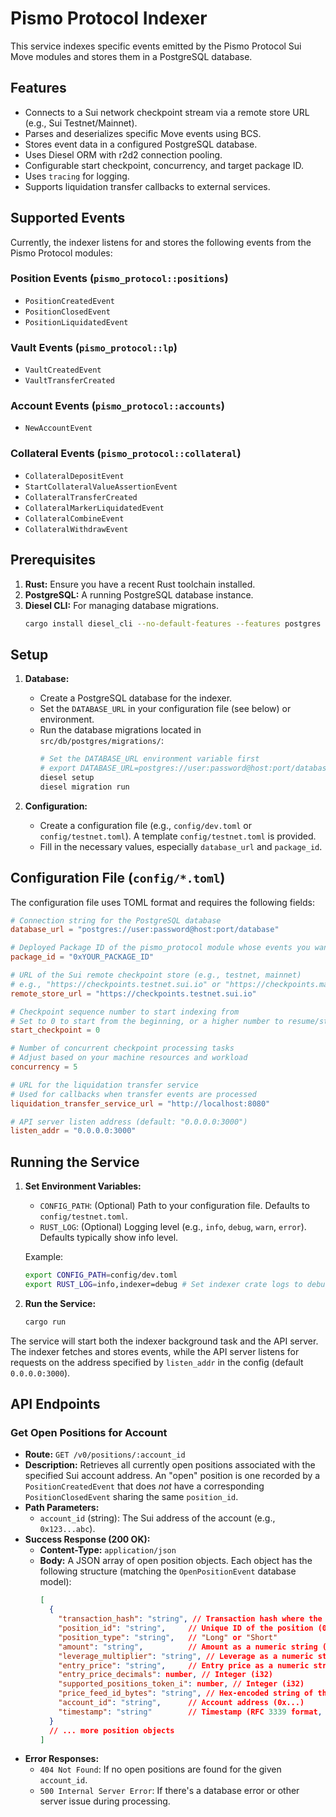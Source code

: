 # Pismo Protocol Indexer

This service indexes specific events emitted by the Pismo Protocol Sui Move modules and stores them in a PostgreSQL database.

## Features

*   Connects to a Sui network checkpoint stream via a remote store URL (e.g., Sui Testnet/Mainnet).
*   Parses and deserializes specific Move events using BCS.
*   Stores event data in a configured PostgreSQL database.
*   Uses Diesel ORM with r2d2 connection pooling.
*   Configurable start checkpoint, concurrency, and target package ID.
*   Uses `tracing` for logging.
*   Supports liquidation transfer callbacks to external services.

## Supported Events

Currently, the indexer listens for and stores the following events from the Pismo Protocol modules:

### Position Events (`pismo_protocol::positions`)
*   `PositionCreatedEvent`
*   `PositionClosedEvent`
*   `PositionLiquidatedEvent`

### Vault Events (`pismo_protocol::lp`)
*   `VaultCreatedEvent`
*   `VaultTransferCreated`

### Account Events (`pismo_protocol::accounts`)
*   `NewAccountEvent`

### Collateral Events (`pismo_protocol::collateral`)
*   `CollateralDepositEvent`
*   `StartCollateralValueAssertionEvent`
*   `CollateralTransferCreated`
*   `CollateralMarkerLiquidatedEvent`
*   `CollateralCombineEvent`
*   `CollateralWithdrawEvent`

## Prerequisites

1.  **Rust:** Ensure you have a recent Rust toolchain installed.
2.  **PostgreSQL:** A running PostgreSQL database instance.
3.  **Diesel CLI:** For managing database migrations.
    ```bash
    cargo install diesel_cli --no-default-features --features postgres
    ```

## Setup

1.  **Database:**
    *   Create a PostgreSQL database for the indexer.
    *   Set the `DATABASE_URL` in your configuration file (see below) or environment.
    *   Run the database migrations located in `src/db/postgres/migrations/`:
        ```bash
        # Set the DATABASE_URL environment variable first
        # export DATABASE_URL=postgres://user:password@host:port/database
        diesel setup
        diesel migration run
        ```

2.  **Configuration:**
    *   Create a configuration file (e.g., `config/dev.toml` or `config/testnet.toml`). A template `config/testnet.toml` is provided.
    *   Fill in the necessary values, especially `database_url` and `package_id`.

## Configuration File (`config/*.toml`)

The configuration file uses TOML format and requires the following fields:

```toml
# Connection string for the PostgreSQL database
database_url = "postgres://user:password@host:port/database"

# Deployed Package ID of the pismo_protocol module whose events you want to index
package_id = "0xYOUR_PACKAGE_ID"

# URL of the Sui remote checkpoint store (e.g., testnet, mainnet)
# e.g., "https://checkpoints.testnet.sui.io" or "https://checkpoints.mainnet.sui.io"
remote_store_url = "https://checkpoints.testnet.sui.io"

# Checkpoint sequence number to start indexing from
# Set to 0 to start from the beginning, or a higher number to resume/start later
start_checkpoint = 0

# Number of concurrent checkpoint processing tasks
# Adjust based on your machine resources and workload
concurrency = 5

# URL for the liquidation transfer service
# Used for callbacks when transfer events are processed
liquidation_transfer_service_url = "http://localhost:8080"

# API server listen address (default: "0.0.0.0:3000")
listen_addr = "0.0.0.0:3000"
```

## Running the Service

1.  **Set Environment Variables:**
    *   `CONFIG_PATH`: (Optional) Path to your configuration file. Defaults to `config/testnet.toml`.
    *   `RUST_LOG`: (Optional) Logging level (e.g., `info`, `debug`, `warn`, `error`). Defaults typically show info level.

    Example:
    ```bash
    export CONFIG_PATH=config/dev.toml
    export RUST_LOG=info,indexer=debug # Set indexer crate logs to debug
    ```

2.  **Run the Service:**
    ```bash
    cargo run
    ```

The service will start both the indexer background task and the API server. The indexer fetches and stores events, while the API server listens for requests on the address specified by `listen_addr` in the config (default `0.0.0.0:3000`).

## API Endpoints

### Get Open Positions for Account

*   **Route:** `GET /v0/positions/:account_id`
*   **Description:** Retrieves all currently open positions associated with the specified Sui account address.
    An "open" position is one recorded by a `PositionCreatedEvent` that does *not* have a corresponding `PositionClosedEvent` sharing the same `position_id`.
*   **Path Parameters:**
    *   `account_id` (string): The Sui address of the account (e.g., `0x123...abc`).
*   **Success Response (200 OK):**
    *   **Content-Type:** `application/json`
    *   **Body:** A JSON array of open position objects. Each object has the following structure (matching the `OpenPositionEvent` database model):
        ```json
        [
          {
            "transaction_hash": "string", // Transaction hash where the position was created
            "position_id": "string",     // Unique ID of the position (0x...)
            "position_type": "string",   // "Long" or "Short"
            "amount": "string",          // Amount as a numeric string (BigDecimal)
            "leverage_multiplier": "string", // Leverage as a numeric string (BigDecimal)
            "entry_price": "string",     // Entry price as a numeric string (BigDecimal)
            "entry_price_decimals": number, // Integer (i32)
            "supported_positions_token_i": number, // Integer (i32)
            "price_feed_id_bytes": "string", // Hex-encoded string of the price feed ID bytes
            "account_id": "string",      // Account address (0x...)
            "timestamp": "string"        // Timestamp (RFC 3339 format, e.g., "2023-10-27T07:31:14.123Z")
          }
          // ... more position objects
        ]
        ```
*   **Error Responses:**
    *   `404 Not Found`: If no open positions are found for the given `account_id`.
    *   `500 Internal Server Error`: If there's a database error or other server issue during processing. 